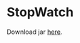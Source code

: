 # StopWatch
Download jar [here](https://github.com/saw1k/StopWatch/raw/master/target/StopWatch-1.0.jar).

